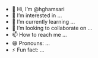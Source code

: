 - 👋 Hi, I’m @hghamsari
- 👀 I’m interested in ...
- 🌱 I’m currently learning ...
- 💞️ I’m looking to collaborate on ...
- 📫 How to reach me ...
- 😄 Pronouns: ...
- ⚡ Fun fact: ...

<!---
hghamsari/hghamsari is a ✨ special ✨ repository because its `README.md` (this file) appears on your GitHub profile.
You can click the Preview link to take a look at your changes.
--->
